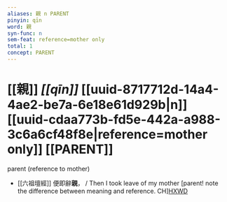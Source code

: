 ```yaml
---
aliases: 親 n PARENT
pinyin: qīn
word: 親
syn-func: n
sem-feat: reference=mother only
total: 1
concept: PARENT 
---
```

# [[親]] *[[qīn]]*  [[uuid-8717712d-14a4-4ae2-be7a-6e18e61d929b|n]] [[uuid-cdaa773b-fd5e-442a-a988-3c6a6cf48f8e|reference=mother only]] [[PARENT]]
parent (reference to mother)
 - [[六祖壇經]] 便即辭**親**， / Then I took leave of my mother [parent! note the difference between meaning and reference. CH][HXWD](https://hxwd.org/textview.html?location=KR6q0082_T_001-0337a.53)